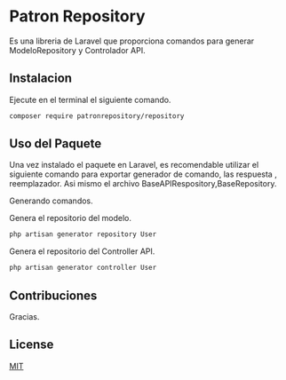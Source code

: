 # Patron Repository

Es una libreria de Laravel que proporciona comandos para generar ModeloRepository y Controlador API.

## Instalacion

Ejecute en el terminal el siguiente comando.

```bash
composer require patronrepository/repository
```

## Uso del Paquete

Una vez instalado el paquete en Laravel, es recomendable utilizar el siguiente comando para exportar generador de comando, las respuesta , reemplazador. Asi mismo el archivo BaseAPIRespository,BaseRepository.

Generando comandos.

Genera el repositorio del modelo.

```bash
php artisan generator repository User
```

Genera el repositorio del Controller API.

```bash
php artisan generator controller User
```

## Contribuciones

Gracias.

## License

[MIT](./LICENSE.md)
